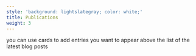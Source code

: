 ```yaml
---
style: 'background: lightslategray; color: white;'
title: Publications
weight: 3
---
```


you can use cards to add entries you want to appear above the list of the latest blog posts
